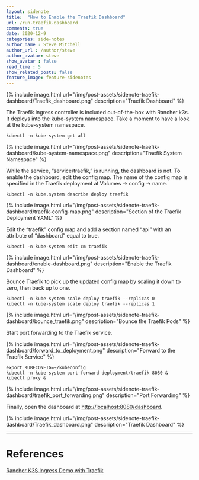 ```yaml
---
layout: sidenote
title:  "How to Enable the Traefik Dashboard"
url: /run-traefik-dashboard
comments: true
date: 2020-12-9
categories: side-notes
author_name : Steve Mitchell
author_url : /author/steve
author_avatar: steve
show_avatar : false
read_time : 5
show_related_posts: false
feature_image: feature-sidenotes
---
```

{% include image.html url="/img/post-assets/sidenote-traefik-dashboard/Traefik_dashboard.png" description="Traefik Dashboard" %}

The Traefik ingress controller is included out-of-the-box with Rancher k3s. It deploys into the kube-system namespace. Take a moment to have a look at the kube-system namespace.

```shell
kubectl -n kube-system get all
```
{% include image.html url="/img/post-assets/sidenote-traefik-dashboard/kube-system-namespace.png" description="Traefik System Namespace" %}

While the service, “service/traefik,” is running, the dashboard is not. To enable the dashboard, edit the config map. The name of the config map is specified in the Traefik deployment at Volumes → config → name.

```shell
kubectl -n kube.system describe deploy traefik
```
{% include image.html url="/img/post-assets/sidenote-traefik-dashboard/traefik-config-map.png" description="Section of the Traefik Deployment YAML" %}

Edit the “traefik” config map and add a section named “api” with an attribute of “dashboard” equal to true.

```shell
kubectl -n kube-system edit cm traefik
```
{% include image.html url="/img/post-assets/sidenote-traefik-dashboard/enable-dashboard.png" description="Enable the Traefik Dashboard" %}

Bounce Traefik to pick up the updated config map by scaling it down to zero, then back up to one.

```shell
kubectl -n kube-system scale deploy traefik --replicas 0
kubectl -n kube-system scale deploy traefik --replicas 1
```
{% include image.html url="/img/post-assets/sidenote-traefik-dashboard/bounce_traefik.png" description="Bounce the Traefik Pods" %}

Start port forwarding to the Traefik service.

{% include image.html url="/img/post-assets/sidenote-traefik-dashboard/forward_to_deployment.png" description="Forward to the Traefik Service" %}

```shell
export KUBECONFIG=~/kubeconfig
kubectl -n kube-system port-forward deployment/traefik 8080 &
kubectl proxy &
```
{% include image.html url="/img/post-assets/sidenote-traefik-dashboard/traefik_port_forwarding.png" description="Port Forwarding" %}


Finally, open the dashboard at <a href="http://localhost:8080/dashboard">http://localhost:8080/dashboard</a>.

{% include image.html url="/img/post-assets/sidenote-traefik-dashboard/Traefik_dashboard.png" description="Traefik Dashboard" %}

____
# References
[Rancher K3S Ingress Demo with Traefik](https://www.youtube.com/watch?v=12taKl5iCpA)





